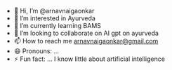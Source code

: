 - 👋 Hi, I’m @arnavnaigaonkar
- 👀 I’m interested in Ayurveda 
- 🌱 I’m currently learning BAMS 
- 💞️ I’m looking to collaborate on AI gpt on ayurveda 
- 📫 How to reach me arnavnaigaonkar@gmail.com
- 😄 Pronouns: ...
- ⚡ Fun fact: ... I know little about artificial intelligence 

<!---
arnavnaigaonkar/arnavnaigaonkar is a ✨ special ✨ repository because its `README.md` (this file) appears on your GitHub profile.
You can click the Preview link to take a look at your changes.
--->
